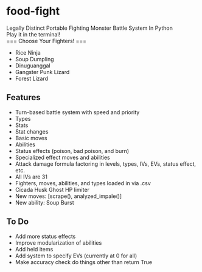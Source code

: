 # food-fight
Legally Distinct Portable Fighting Monster Battle System In Python
<br>
Play it in the terminal!
<br>
=== Choose Your Fighters! ===
<br>
- Rice Ninja
- Soup Dumpling
- Dinuguanggal
- Gangster Punk Lizard
- Forest Lizard

## Features ##
- Turn-based battle system with speed and priority
- Types
- Stats
- Stat changes
- Basic moves
- Abilities
- Status effects (poison, bad poison, and burn)
- Specialized effect moves and abilities
- Attack damage formula factoring in levels, types, IVs, EVs, status effect, etc.
- All IVs are 31
- Fighters, moves, abilities, and types loaded in via .csv
- Cicada Husk Ghost HP limiter
- New moves: [scrape(), analyzed_impale()]
- New ability: Soup Burst

## To Do ##
- Add more status effects
- Improve modularization of abilities
- Add held items
- Add system to specify EVs (currently at 0 for all)
- Make accuracy check do things other than return True
